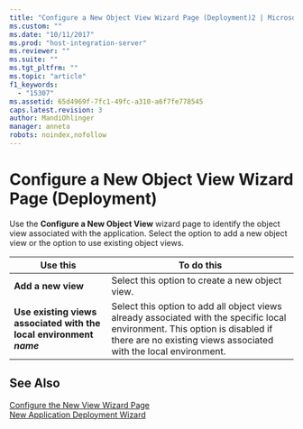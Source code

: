 ```yaml
---
title: "Configure a New Object View Wizard Page (Deployment)2 | Microsoft Docs"
ms.custom: ""
ms.date: "10/11/2017"
ms.prod: "host-integration-server"
ms.reviewer: ""
ms.suite: ""
ms.tgt_pltfrm: ""
ms.topic: "article"
f1_keywords: 
  - "15307"
ms.assetid: 65d4969f-7fc1-49fc-a310-a6f7fe778545
caps.latest.revision: 3
author: MandiOhlinger
manager: anneta
robots: noindex,nofollow
---
```

# Configure a New Object View Wizard Page (Deployment)
Use the **Configure a New Object View** wizard page to identify the object view associated with the application. Select the option to add a new object view or the option to use existing object views.  
  
|Use this|To do this|  
|--------------|----------------|  
|**Add a new view**|Select this option to create a new object view.|  
|**Use existing views associated with the local environment** <br /> ***name***|Select this option to add all object views already associated with the specific local environment. This option is disabled if there are no existing views associated with the local environment.|  
  
## See Also  
 [Configure the New View Wizard Page](../core/configure-the-new-view-wizard-page.md)   
 [New Application Deployment Wizard](../core/new-application-deployment-wizard.md)